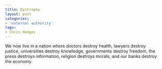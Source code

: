 ```yaml
---
title: Dystrophy
layout: post
categories:
- 'external authority'
tags:
- Chris Hedges
---
```


We now live in a nation where doctors destroy health, lawyers destroy justice, universities destroy knowledge, governments destroy freedom, the press destroys information, religion destroys morals, and our banks destroy the economy.